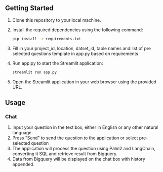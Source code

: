 ## Getting Started

1. Clone this repository to your local machine.
1. Install the required dependencies using the following command:

    ```bash
    pip install -r requirements.txt
    ```

1. Fill in your project_id, location, datset_id, table names and list of pre selected questions template in app.py based on requirements

1. Run app.py to start the Streamlit application:

    ```bash
    streamlit run app.py
    ```

1. Open the Streamlit application in your web browser using the provided URL.

## Usage

### Chat
1. Input your question in the text box, either in English or any other natural language.
1. Press "Send" to send the question to the application or select pre-selected question
1. The application will process the question using Palm2 and LangChain, converting it SQL and retrieve result from Bigquery.
1. Data from Bigquery will be displayed on the chat box with history appended.
